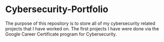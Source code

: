 # Cybersecurity-Portfolio

The purpose of this repository is to store all of my cybersecurity related projects that I have worked on. The first projects I have were done via the Google Career Certificate program for Cybersecurity.
